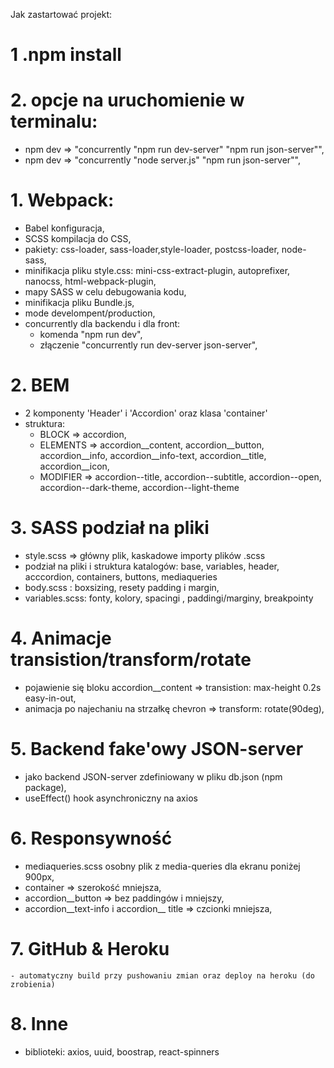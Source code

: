 Jak zastartować projekt: 

# 1 .npm install
# 2. opcje na uruchomienie w terminalu:
   - npm dev  => "concurrently \"npm run dev-server\" \"npm run json-server\"",
   - npm dev  => "concurrently \"node server.js\" \"npm run json-server\"",



# 1. Webpack: 
   - Babel konfiguracja,
   - SCSS kompilacja do CSS,
   - pakiety: css-loader, sass-loader,style-loader, postcss-loader, node-sass,
   - minifikacja pliku style.css: mini-css-extract-plugin, autoprefixer, nanocss, html-webpack-plugin,
   - mapy SASS w celu debugowania kodu,
   - minifikacja pliku Bundle.js,
   - mode develompent/production,     
   - concurrently dla backendu i dla front:
      - komenda "npm run dev",  
      - złączenie "concurrently run dev-server json-server",
   
# 2. BEM 
  - 2 komponenty 'Header' i 'Accordion' oraz klasa 'container'
  - struktura: 
    - BLOCK => accordion,
    - ELEMENTS => accordion__content, accordion__button, accordion__info, accordion__info-text, accordion__title, accordion__icon, 
    - MODIFIER => accordion--title, accordion--subtitle, accordion--open, accordion--dark-theme, accordion--light-theme 
    
# 3. SASS podział na pliki    
   - style.scss  =>  główny plik, kaskadowe importy plików .scss 
   - podział na pliki i struktura katalogów: base, variables, header, acccordion, containers, buttons, mediaqueries   
   - body.scss : boxsizing, resety padding i margin, 
   - variables.scss: fonty, kolory, spacingi , paddingi/marginy, breakpointy
# 4. Animacje transistion/transform/rotate 
   - pojawienie się bloku accordion__content =>  transistion: max-height 0.2s easy-in-out, 
   - animacja po najechaniu na strzałkę chevron => transform: rotate(90deg),
   
# 5. Backend fake'owy JSON-server
   - jako backend JSON-server zdefiniowany w pliku db.json (npm package),  
   - useEffect() hook asynchroniczny na axios 
   
# 6. Responsywność
   - mediaqueries.scss osobny plik z media-queries dla ekranu poniżej 900px,
   - container => szerokość mniejsza,
   - accordion__button => bez paddingów i mniejszy, 
   - accordion__text-info i accordion__ title => czcionki mniejsza, 
   
# 7. GitHub & Heroku
    - automatyczny build przy pushowaniu zmian oraz deploy na heroku (do zrobienia)
    
# 8. Inne
  - biblioteki: axios, uuid, boostrap, react-spinners
